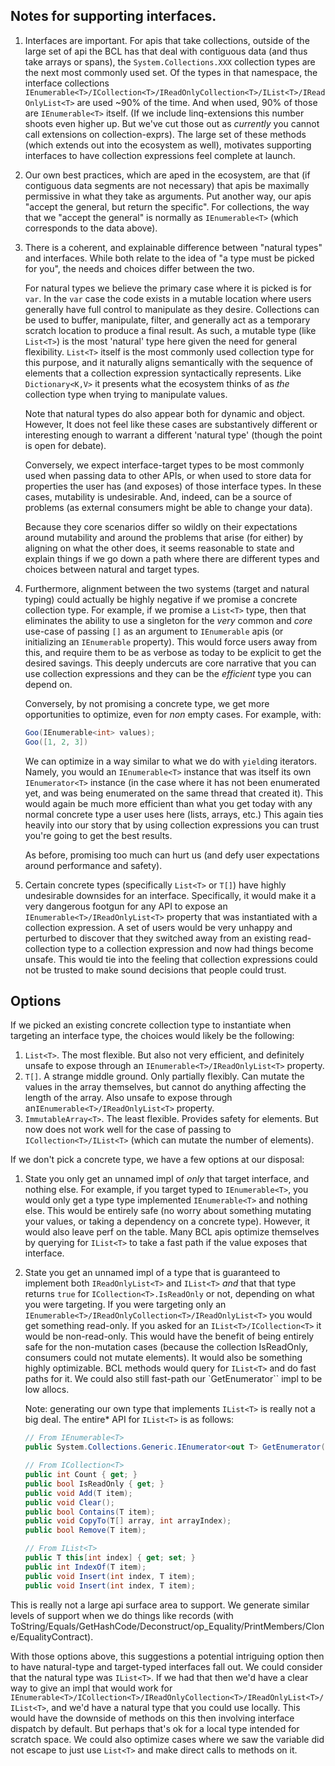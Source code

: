 ## Notes for supporting interfaces.

1.  Interfaces are important. For apis that take collections, outside of the large set of api the BCL has that deal with contiguous data (and thus take arrays or spans), the `System.Collections.XXX` collection types are the next most commonly used set.   Of the types in that namespace, the interface collections `IEnumerable<T>/ICollection<T>/IReadOnlyCollection<T>/IList<T>/IReadOnlyList<T>` are used ~90% of the time.  And when used, 90% of those are `IEnumerable<T>` itself.  (If we include linq-extensions this number shoots even higher up.  But we've cut those out as *currently* you cannot call extensions on collection-exprs).  The large set of these methods (which extends out into the ecosystem as well), motivates supporting interfaces to have collection expressions feel complete at launch.

2. Our own best practices, which are aped in the ecosystem, are that (if contiguous data segments are not necessary) that apis be maximally permissive in what they take as arguments.  Put another way, our apis "accept the general, but return the specific".  For collections, the way that we "accept the general" is normally as `IEnumerable<T>` (which corresponds to the data above).

3. There is a coherent, and explainable difference between "natural types" and interfaces.  While both relate to the idea of "a type must be picked for you", the needs and choices differ between the two.

   For natural types we believe the primary case where it is picked is for `var`.  In the `var` case the code exists in a mutable location where users generally have full control to manipulate as they desire.  Collections can be used to buffer, manipulate, filter, and generally act as a temporary scratch location to produce a final result.  As such, a mutable type (like `List<T>`) is the most 'natural' type here given the need for general flexibility.  `List<T>` itself is the most commonly used collection type for this purpose, and it naturally aligns semantically with the sequence of elements that a collection expression syntactically represents.  Like `Dictionary<K,V>` it presents what the ecosystem thinks of as *the* collection type when trying to manipulate values.

   Note that natural types do also appear both for dynamic and object.  However, It does not feel like these cases are substantively different or interesting enough to warrant a different 'natural type' (though the point is open for debate).

   Conversely, we expect interface-target types to be most commonly used when passing data to other APIs, or when used to store data for properties the user has (and exposes) of those interface types.  In these cases, mutability is undesirable.  And, indeed, can be a source of problems (as external consumers might be able to change your data).

   Because they core scenarios differ so wildly on their expectations around mutability and around the problems that arise (for either) by aligning on what the other does, it seems reasonable to state and explain things if we go down a path where there are different types and choices between natural and target types.

4. Furthermore, alignment between the two systems (target and natural typing) could actually be highly negative if we promise a concrete collection type. For example, if we promise a `List<T>` type, then that eliminates the ability to use a singleton for the *very* common and *core* use-case of passing `[]` as an argument to `IEnumerable` apis (or initializing an `IEnumerable` property).  This would force users away from this, and require them to be as verbose as today to be explicit to get the desired savings.  This deeply undercuts are core narrative that you can use collection expressions and they can be the *efficient* type you can depend on.

   Conversely, by not promising a concrete type, we get more opportunities to optimize, even for *non* empty cases.  For example, with:

      ```c#
      Goo(IEnumerable<int> values);
      Goo([1, 2, 3])
      ```

   We can optimize in a way similar to what we do with `yield`ing iterators.  Namely, you would an `IEnumerable<T>` instance that was itself its own `IEnumerator<T>` instance (in the case where it has not been enumerated yet, and was being enumerated on the same thread that created it).  This would again be much more efficient than what you get today with any normal concrete type a user uses here (lists, arrays, etc.)   This again ties heavily into our story that by using collection expressions you can trust you're going to get the best results.

   As before, promising too much can hurt us (and defy user expectations around performance and safety).

5. Certain concrete types (specifically `List<T>` or `T[]`) have highly undesirable downsides for an interface.  Specifically, it would make it a very dangerous footgun for any API to expose an `IEnumerable<T>/IReadOnlyList<T>` property that was instantiated with a collection expression.  A set of users would be very unhappy and perturbed to discover that they switched away from an existing read-collection type to a collection expression and now had things become unsafe.  This would tie into the feeling that collection expressions could not be trusted to make sound decisions that people could trust.

## Options

If we picked an existing concrete collection type to instantiate when targeting an interface type, the choices would likely be the following:

1. `List<T>`.  The most flexible.  But also not very efficient, and definitely unsafe to expose through an `IEnumerable<T>/IReadOnlyList<T>` property.  
2. `T[]`.  A strange middle ground.  Only partially flexibly.  Can mutate the values in the array themselves, but cannot do anything affecting the length of the array.  Also unsafe to expose through an`IEnumerable<T>/IReadOnlyList<T>` property.  
3. `ImmutableArray<T>`.  The least flexible.  Provides safety for elements.  But now does not work well for the case of passing to `ICollection<T>/IList<T>` (which can mutate the number of elements).

If we don't pick a concrete type, we have a few options at our disposal:

1. State you only get an unnamed impl of *only* that target interface, and nothing else.  For example, if you target typed to `IEnumerable<T>`, you would only get a type type implemented `IEnumerable<T>` and nothing else.  This would be entirely safe (no worry about something mutating your values, or taking a dependency on a concrete type).  However, it would also leave perf on the table.  Many BCL apis optimize themselves by querying for `IList<T>` to take a fast path if the value exposes that interface.

2. State you get an unnamed impl of a type that is guaranteed to implement both `IReadOnlyList<T>` and `IList<T>` *and* that that type returns `true` for `ICollection<T>.IsReadOnly` or not, depending on what you were targeting.  If you were targeting only an `IEnumerable<T>/IReadOnlyCollection<T>/IReadOnlyList<T>` you would get something read-only.  If you asked for an `IList<T>/ICollection<T>` it would be non-read-only.  This would have the benefit of being entirely safe for the non-mutation cases (because the collection IsReadOnly, consumers could not mutate elements).  It would also be something highly optimizable.  BCL methods would query for `IList<T>` and do fast paths for it.  We could also still fast-path our `GetEnumerator`` impl to be low allocs.

    Note: generating our own type that implements `IList<T>` is really not a big deal.  The entire* API for `IList<T>` is as follows:

    ```c#
    // From IEnumerable<T>
    public System.Collections.Generic.IEnumerator<out T> GetEnumerator();

    // From ICollection<T>
    public int Count { get; }
    public bool IsReadOnly { get; }
    public void Add(T item);
    public void Clear();
    public bool Contains(T item);
    public void CopyTo(T[] array, int arrayIndex);
    public bool Remove(T item);

    // From IList<T>
    public T this[int index] { get; set; }
    public int IndexOf(T item);
    public void Insert(int index, T item);
    public void Insert(int index, T item);
    ```

This is really not a large api surface area to support.  We generate similar levels of support
when we do things like records (with ToString/Equals/GetHashCode/Deconstruct/op_Equality/PrintMembers/Clone/EqualityContract).

With those options above, this suggestions a potential intriguing option then to have natural-type and target-typed interfaces fall out. We could consider that the natural type was `IList<T>`.  If we had that then we'd have a clear way to give an impl that would work for `IEnumerable<T>/ICollection<T>/IReadOnlyCollection<T>/IReadOnlyList<T>/IList<T>`, and we'd have a natural type that you could use locally.  This would have the downside of methods on this then involving interface dispatch by default.  But perhaps that's ok for a local type intended for scratch space.  We could also optimize cases where we saw the variable did not escape to just use `List<T>` and make direct calls to methods on it.

